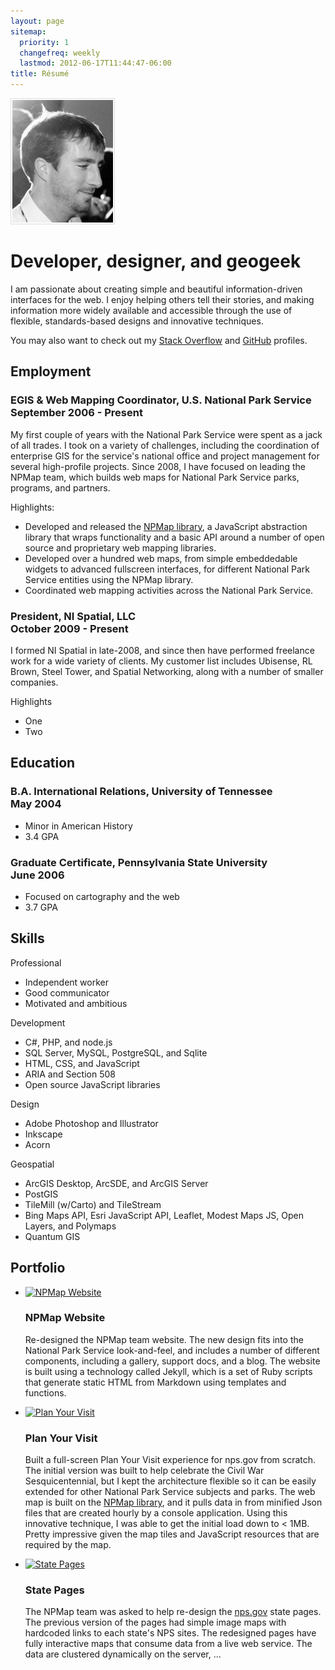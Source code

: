 ```yaml
---
layout: page
sitemap:
  priority: 1
  changefreq: weekly
  lastmod: 2012-06-17T11:44:47-06:00
title: Résumé
---
```


<div class="row-fluid">
  <div class="span2">
    <img src="/img/nate-irwin.jpeg" style="border:solid 1px #DDD;padding:2px;" />
  </div>
  <div class="span10">
    <h1>
      Developer, designer, and geogeek
    </h1>
    <p>
      I am passionate about creating simple and beautiful information-driven interfaces for the web. I enjoy helping others tell their stories, and making information more widely available and accessible through the use of flexible, standards-based designs and innovative techniques.
    </p>
    <p>
      You may also want to check out my <a href="http://stackoverflow.com/users/27540/nate">Stack Overflow</a> and <a href="http://github.com/nateirwin">GitHub</a> profiles.
      <!--
      Simple, yet beautiful
      Traditional cartography
      Web standards
      Usable and accessible
      I love bringing information and traditional cartography into the 21st century via innovative web technicques.
      -->
    </p>
  </div>
</div>
<div class="row-fluid">
  <div class="span7">
    <h2>
      Employment
    </h2>
    <h3>
      EGIS & Web Mapping Coordinator, U.S. National Park Service<br>
      September 2006 - Present
    </h3>
    <p>
      My first couple of years with the National Park Service were spent as a jack of all trades. I took on a variety of challenges, including the coordination of enterprise GIS for the service's national office and project management for several high-profile projects. Since 2008, I have focused on leading the NPMap team, which builds web maps for National Park Service parks, programs, and partners.
    </p>
    <p>
      Highlights:
    </p>
    <ul>
      <li>
        Developed and released the <a href="http://www.nps.gov/npmap/support/npmap-library.html">NPMap library</a>, a JavaScript abstraction library that wraps functionality and a basic API around a number of open source and proprietary web mapping libraries.
      </li>
      <li>
        Developed over a hundred web maps, from simple embeddedable widgets to advanced fullscreen interfaces, for different National Park Service entities using the NPMap library.
      </li>
      <li>
        Coordinated web mapping activities across the National Park Service.
      </li>
    </ul>
    <h3>
      President, NI Spatial, LLC<br>
      October 2009 - Present
    </h3>
    <p>
      I formed NI Spatial in late-2008, and since then have performed freelance work for a wide variety of clients. My customer list includes Ubisense, RL Brown, Steel Tower, and Spatial Networking, along with a number of smaller companies.
    </p>
    <p>
      Highlights
    </p>
    <ul>
      <li>
        One
      </li>
      <li>
        Two
      </li>
    </ul>
  </div>
  <div class="span5">
    <h2>
      Education
    </h2>
    <h3>
      B.A. International Relations, University of Tennessee<br>
      May 2004
    </h3>
    <ul>
      <li>
        Minor in American History
      </li>
      <li>
        3.4 GPA
      </li>
    </ul>
    <h3>
      Graduate Certificate, Pennsylvania State University<br>
      June 2006
    </h3>
    <ul>
      <li>
        Focused on cartography and the web
      </li>
      <li>
        3.7 GPA
      </li>
    </ul>
  </div>
</div>
<div class="row-fluid">
  <div class="span12">
    <h2>
      Skills
    </h2>
  </div>
</div>
<div class="row-fluid">
  <div class="span3">
    <p>
      Professional
    </p>
    <ul>
      <li>
        Independent worker
      </li>
      <li>
        Good communicator
      </li>
      <li>
        Motivated and ambitious
      </li>
    </ul>
  </div>
  <div class="span3">
    <p>
      Development
    </p>
    <ul>
      <li>
        C#, PHP, and node.js
      </li>
      <li>
        SQL Server, MySQL, PostgreSQL, and Sqlite
      </li>
      <li>
        HTML, CSS, and JavaScript
      </li>
      <li>
        ARIA and Section 508
      </li>
      <li>
        Open source JavaScript libraries
      </li>
    </ul>
  </div>
  <div class="span3">
    <p>
      Design
    </p>
    <ul>
      <li>
        Adobe Photoshop and Illustrator
      </li>
      <li>
        Inkscape
      </li>
      <li>
        Acorn
      </li>
    </ul>
  </div>
  <div class="span3">
    <p>
      Geospatial
    </p>
    <ul>
      <li>
        ArcGIS Desktop, ArcSDE, and ArcGIS Server
      </li>
      <li>
        PostGIS
      </li>
      <li>
        TileMill (w/Carto) and TileStream
      </li>
      <li>
        Bing Maps API, Esri JavaScript API, Leaflet, Modest Maps JS, Open Layers, and Polymaps 
      </li>
      <li>
        Quantum GIS
      </li>
    </ul>
  </div>
</div>
<div class="row-fluid">
  <div class="span12">
    <h2>
      Portfolio
    </h2>
    <ul class="thumbnails">
      <li class="span3">
        <div class="thumbnail">
          <a href="http://www.nps.gov/npmap">
            <img src="http://placehold.it/260x180" alt="NPMap Website">
          </a>
          <h3>NPMap Website</h3>
          <p>
            Re-designed the NPMap team website. The new design fits into the National Park Service look-and-feel, and includes a number of different components, including a gallery, support docs, and a blog. The website is built using a technology called Jekyll, which is a set of Ruby scripts that generate static HTML from Markdown using templates and functions.
          </p>
        </div>
      </li>
      <li class="span3">
        <div class="thumbnail">
          <a href="http://www.nps.gov/planyourvisit/civilwar">
            <img src="http://placehold.it/260x180" alt="Plan Your Visit">
          </a>
          <h3>
            Plan Your Visit
          </h3>
          <p>
            Built a full-screen Plan Your Visit experience for nps.gov from scratch. The initial version was built to help celebrate the Civil War Sesquicentennial, but I kept the architecture flexible so it can be easily extended for other National Park Service subjects and parks. The web map is built on the <a href="http://www.nps.gov/npmap/support/npmap-library.html">NPMap library</a>, and it pulls data in from minified Json files that are created hourly by a console application. Using this innovative technique, I was able to get the initial load down to < 1MB. Pretty impressive given the map tiles and JavaScript resources that are required by the map.
          </p>
        </div>
      </li>
      <li class="span3">
        <div class="thumbnail">
          <a href="http://www.nps.gov/colorado">
            <img src="http://placehold.it/260x180" alt="State Pages">
          </a>
          <h3>
            State Pages
          </h3>
          <p>
            The NPMap team was asked to help re-design the <a href="http://www.nps.gov">nps.gov</a> state pages. The previous version of the pages had simple image maps with hardcoded links to each state's NPS sites. The redesigned pages have fully interactive maps that consume data from a live web service. The data are clustered dynamically on the server, ...
          </p>
        </div>
      </li>
    </ul>
  </div>
</div>